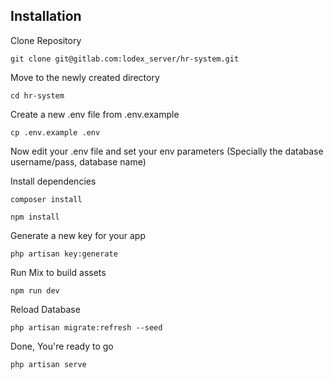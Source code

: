 
## Installation

Clone Repository

`git clone git@gitlab.com:lodex_server/hr-system.git`

Move to the newly created directory

`cd hr-system`

Create a new .env file from .env.example

`cp .env.example .env`

Now edit your .env file and set your env parameters (Specially the database username/pass, database name)

Install dependencies

`composer install`

`npm install`

Generate a new key for your app

`php artisan key:generate`

Run Mix to build assets

`npm run dev`

Reload Database

`php artisan migrate:refresh --seed`

Done, You're ready to go

`php artisan serve`



